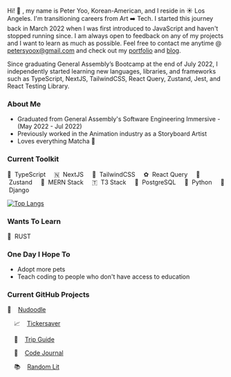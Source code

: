 Hi! 👋 , my name is Peter Yoo, Korean-American, and I reside in ☀️ Los Angeles. I'm transitioning careers from Art ➡️ Tech. I started this journey back in March 2022 when I was first introduced to JavaScript and haven't stopped running since. I am always open to feedback on any of my projects and I want to learn as much as possible. Feel free to contact me anytime @ [petersyoox@gmail.com](petersyoox@gmail.com) and check out my [portfolio](https://petersyoo.netlify.app/) and [blog](https://peters-blog.vercel.app/).

Since graduating General Assembly’s Bootcamp at the end of July 2022, I independently started learning new languages, libraries, and frameworks such as TypeScript, NextJS, TailwindCSS, React Query, Zustand, Jest, and React Testing Library.

### About Me
- Graduated from General Assembly's Software Engineering Immersive - (May 2022 - Jul 2022)
- Previously worked in the Animation industry as a Storyboard Artist
- Loves everything Matcha 🍵

### Current Toolkit
🥂 &nbsp;TypeScript &nbsp;&nbsp;&nbsp; 🇳 &nbsp;NextJS &nbsp;&nbsp;&nbsp; 💨 &nbsp;TailwindCSS &nbsp;&nbsp;&nbsp; ✿ &nbsp;React Query &nbsp;&nbsp;&nbsp; 🐻 &nbsp;Zustand &nbsp;&nbsp;&nbsp; 🍃 &nbsp;MERN Stack &nbsp;&nbsp;&nbsp; 🇹 &nbsp;T3 Stack &nbsp;&nbsp;&nbsp; 🐘 &nbsp;PostgreSQL &nbsp;&nbsp;&nbsp; 🐍 &nbsp;Python &nbsp;&nbsp;&nbsp; 🐸 &nbsp;Django &nbsp;&nbsp;&nbsp;

[![Top Langs](https://github-readme-stats.vercel.app/api/top-langs/?username=petersyoo&langs_count=7&layout=compact)](https://github.com/anuraghazra/github-readme-stats)

### Wants To Learn
🦀 &nbsp;RUST

### One Day I Hope To
- Adopt more pets
- Teach coding to people who don't have access to education

### Current GitHub Projects
🎨 &nbsp;&nbsp;&nbsp;[Nudoodle](https://github.com/PeterSYoo/doodlezilla-nextjs-tailwind)

&nbsp;&nbsp;&nbsp; 📈 &nbsp;&nbsp;&nbsp;[Tickersaver](https://github.com/PeterSYoo/stocksaver-nextjs-tailwind)

&nbsp;&nbsp;&nbsp; 🏨 &nbsp;&nbsp;&nbsp;[Trip Guide](https://github.com/PeterSYoo/Hotel-Booking-App-with-Nextjs-Typescript-and-TailwindCss)

&nbsp;&nbsp;&nbsp; 📝 &nbsp;&nbsp;&nbsp;[Code Journal](https://github.com/PeterSYoo/code-journal)

&nbsp;&nbsp;&nbsp; 📚 &nbsp;&nbsp;&nbsp;[Random Lit](https://github.com/PeterSYoo/randomBookGenreGenerator) 
